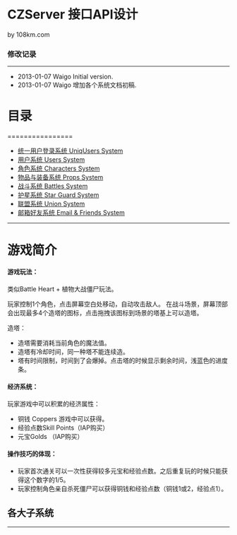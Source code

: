 
# CZServer 接口API设计 #

by 108km.com

### 修改记录 ###

-------------------------

- 2013-01-07   Waigo    Initial version.
- 2013-01-07   Waigo    增加各个系统文档初稿.


# 目录 #

================
- [统一用户登录系统 UniqUsers System](./uniq_users.md) 
- [用户系统 Users System](./users.md)
- [角色系统 Characters System](./characters.md) 
- [物品与装备系统 Props System](./props.md) 
- [战斗系统 Battles System](./battles.md)
- [护星系统 Star Guard System](guard_stars.md)
- [联盟系统 Union System](unions.md)
- [邮箱好友系统 Email & Friends System](./email_friends.md)


-------------------------

# 游戏简介 #

#### 游戏玩法：
类似Battle Heart + 植物大战僵尸玩法。 

玩家控制1个角色，点击屏幕空白处移动，自动攻击敌人。 
在战斗场景，屏幕顶部会出现最多4个造塔的图标，点击拖拽该图标到场景的塔基上可以造塔。 

造塔： 
- 造塔需要消耗当前角色的魔法值。 
- 造塔有冷却时间，同一种塔不能连续造。
- 塔有时间限制，时间到了会爆掉。点击塔的时候显示剩余时间，浅蓝色的进度条。 




#### 经济系统： 

玩家游戏中可以积累的经济属性： 

- 铜钱 Coppers 游戏中可以获得。 
- 经验点数Skill Points（IAP购买） 
- 元宝Golds （IAP购买） 
 




#### 操作技巧的体现：

- 玩家首次通关可以一次性获得较多元宝和经验点数。之后重复玩的时候只能获得这个数字的1/5。 
- 玩家控制角色亲自杀死僵尸可以获得铜钱和经验点数（铜钱1或2，经验点1）。




## 各大子系统 ##
-------------------------


